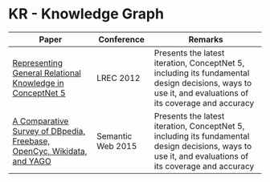 # KR - Knowledge Graph
|Paper|Conference|Remarks
|--|--|--|
|[Representing General Relational Knowledge in ConceptNet 5](http://www.lrec-conf.org/proceedings/lrec2012/pdf/1072_Paper.pdf)|LREC 2012|Presents the latest iteration, ConceptNet 5, including its fundamental design decisions, ways to use it, and evaluations of its coverage and accuracy|
|[A Comparative Survey of DBpedia, Freebase, OpenCyc, Wikidata, and YAGO](http://www.semantic-web-journal.net/system/files/swj1141.pdf)|Semantic Web 2015|Presents the latest iteration, ConceptNet 5, including its fundamental design decisions, ways to use it, and evaluations of its coverage and accuracy|
<!--stackedit_data:
eyJoaXN0b3J5IjpbNTA0NDUxNzk0XX0=
-->